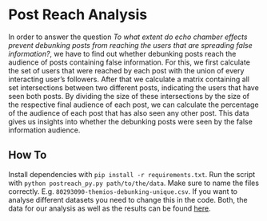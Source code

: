 # Post Reach Analysis
In order to answer the question *To what extent do echo chamber effects prevent debunking posts from reaching the users that are spreading false information?*, we have to find out whether debunking posts reach the audience of posts containing false information. For this, we first calculate the set of users that were reached by each post with the union of every interacting user’s followers. After that we calculate a matrix containing all set intersections between two different posts, indicating the users that have seen both posts. By dividing the size of these intersections by the size of the respective final audience of each post, we can calculate the percentage of the audience of each post that has also seen any other post. This data gives us insights into whether the debunking posts were seen by the false information audience.
## How To
Install dependencies with `pip install -r requirements.txt`.
Run the script with `python postreach_py.py path/to/the/data`. Make sure to name the files correctly.
E.g. `80293090-themios-debunking-unique.csv`. If you want to analyse different datasets you need to change this in the code.
Both, the data for our analysis as well as the results can be found [here](https://github.com/janniclas/FoPro-data).